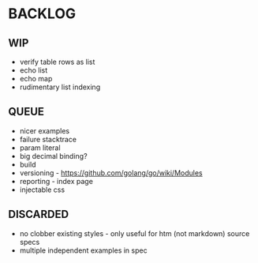 # BACKLOG

## WIP
* verify table rows as list
* echo list
* echo map
* rudimentary list indexing

## QUEUE
* nicer examples
* failure stacktrace
* param literal
* big decimal binding?
* build
* versioning - https://github.com/golang/go/wiki/Modules
* reporting - index page
* injectable css

## DISCARDED
* no clobber existing styles - only useful for htm (not markdown) source specs
* multiple independent examples in spec
